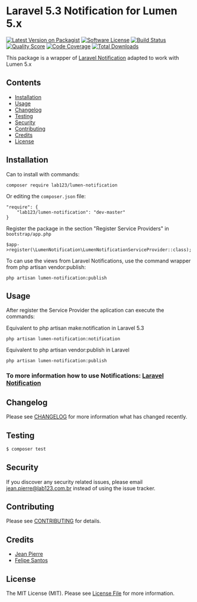 # Laravel 5.3 Notification for Lumen 5.x #

[![Latest Version on Packagist](https://img.shields.io/packagist/v/lab123/lumen-notification.svg?style=flat-square)](https://packagist.org/packages/lab123/lumen-notification)
[![Software License](https://img.shields.io/badge/license-MIT-brightgreen.svg?style=flat-square)](LICENSE.md)
[![Build Status](https://img.shields.io/travis/lab123/lumen-notification/master.svg?style=flat-square)](https://travis-ci.org/lab123/lumen-notification)
[![Quality Score](https://img.shields.io/scrutinizer/g/lab123/lumen-notification.svg?style=flat-square)](https://scrutinizer-ci.com/g/lab123/lumen-notification)
[![Code Coverage](https://img.shields.io/scrutinizer/coverage/g/lab123/lumen-notification/master.svg?style=flat-square)](https://scrutinizer-ci.com/g/lab123/lumen-notification/?branch=master)
[![Total Downloads](https://img.shields.io/packagist/dt/lab123/lumen-notification.svg?style=flat-square)](https://packagist.org/packages/lab123/lumen-notification)

This package is a wrapper of [Laravel Notification](https://laravel.com/docs/5.3/notifications) adapted to work with Lumen 5.x

## Contents

- [Installation](#installation)
- [Usage](#usage)
- [Changelog](#changelog)
- [Testing](#testing)
- [Security](#security)
- [Contributing](#contributing)
- [Credits](#credits)
- [License](#license)

## Installation ##

Can to install with commands:

	composer require lab123/lumen-notification
	
Or editing the `composer.json` file:
```
"require": {
    "lab123/lumen-notification": "dev-master"
}
```


Register the package in the section "Register Service Providers" in `bootstrap/app.php`

	$app->register(\LumenNotification\LumenNotificationServiceProvider::class);
	

To can use the views from Laravel Notifications, use the command wrapper from php artisan vendor:publish:

	php artisan lumen-notification:publish
	

## Usage

After register the Service Provider the aplication can execute the commands:

Equivalent to php artisan make:notification in Laravel 5.3
 
	php artisan lumen-notification:notification
	
Equivalent to php artisan vendor:publish in Laravel
 
	php artisan lumen-notification:publish
	
### To more information how to use Notifications: [Laravel Notification](https://laravel.com/docs/5.3/notifications) ###

## Changelog

Please see [CHANGELOG](CHANGELOG.md) for more information what has changed recently.

## Testing

``` bash
$ composer test
```

## Security

If you discover any security related issues, please email jean.pierre@lab123.com.br instead of using the issue tracker.

## Contributing

Please see [CONTRIBUTING](CONTRIBUTING.md) for details.

## Credits

- [Jean Pierre](https://github.com/jeanpfs)
- [Felipe Santos](https://github.com/felipeds2)

## License

The MIT License (MIT). Please see [License File](LICENSE.md) for more information.